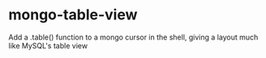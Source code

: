mongo-table-view
================

Add a .table() function to a mongo cursor in the shell, giving a layout much like MySQL's table view
